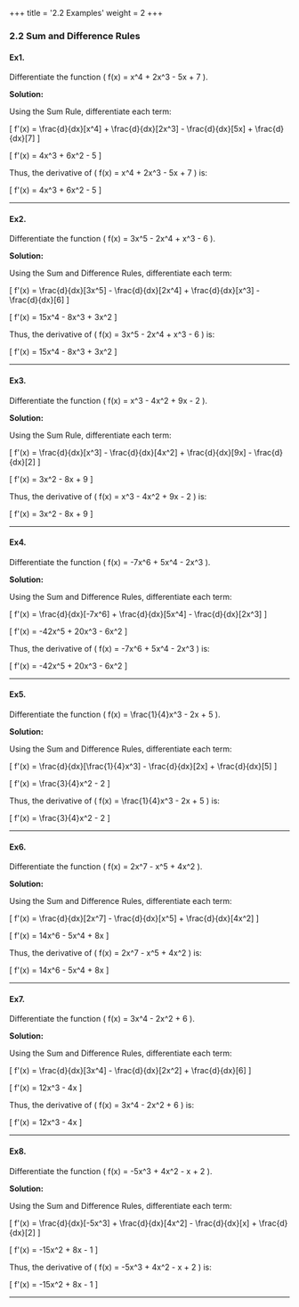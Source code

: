 +++
title = '2.2 Examples'
weight = 2
+++

### 2.2 Sum and Difference Rules

#### Ex1.

Differentiate the function \( f(x) = x^4 + 2x^3 - 5x + 7 \).

**Solution:**

Using the Sum Rule, differentiate each term:

\[
f'(x) = \frac{d}{dx}[x^4] + \frac{d}{dx}[2x^3] - \frac{d}{dx}[5x] + \frac{d}{dx}[7]
\]

\[
f'(x) = 4x^3 + 6x^2 - 5
\]

Thus, the derivative of \( f(x) = x^4 + 2x^3 - 5x + 7 \) is:

\[
f'(x) = 4x^3 + 6x^2 - 5
\]

---

#### Ex2.

Differentiate the function \( f(x) = 3x^5 - 2x^4 + x^3 - 6 \).

**Solution:**

Using the Sum and Difference Rules, differentiate each term:

\[
f'(x) = \frac{d}{dx}[3x^5] - \frac{d}{dx}[2x^4] + \frac{d}{dx}[x^3] - \frac{d}{dx}[6]
\]

\[
f'(x) = 15x^4 - 8x^3 + 3x^2
\]

Thus, the derivative of \( f(x) = 3x^5 - 2x^4 + x^3 - 6 \) is:

\[
f'(x) = 15x^4 - 8x^3 + 3x^2
\]

---

#### Ex3.

Differentiate the function \( f(x) = x^3 - 4x^2 + 9x - 2 \).

**Solution:**

Using the Sum Rule, differentiate each term:

\[
f'(x) = \frac{d}{dx}[x^3] - \frac{d}{dx}[4x^2] + \frac{d}{dx}[9x] - \frac{d}{dx}[2]
\]

\[
f'(x) = 3x^2 - 8x + 9
\]

Thus, the derivative of \( f(x) = x^3 - 4x^2 + 9x - 2 \) is:

\[
f'(x) = 3x^2 - 8x + 9
\]

---

#### Ex4.

Differentiate the function \( f(x) = -7x^6 + 5x^4 - 2x^3 \).

**Solution:**

Using the Sum and Difference Rules, differentiate each term:

\[
f'(x) = \frac{d}{dx}[-7x^6] + \frac{d}{dx}[5x^4] - \frac{d}{dx}[2x^3]
\]

\[
f'(x) = -42x^5 + 20x^3 - 6x^2
\]

Thus, the derivative of \( f(x) = -7x^6 + 5x^4 - 2x^3 \) is:

\[
f'(x) = -42x^5 + 20x^3 - 6x^2
\]

---

#### Ex5.

Differentiate the function \( f(x) = \frac{1}{4}x^3 - 2x + 5 \).

**Solution:**

Using the Sum and Difference Rules, differentiate each term:

\[
f'(x) = \frac{d}{dx}[\frac{1}{4}x^3] - \frac{d}{dx}[2x] + \frac{d}{dx}[5]
\]

\[
f'(x) = \frac{3}{4}x^2 - 2
\]

Thus, the derivative of \( f(x) = \frac{1}{4}x^3 - 2x + 5 \) is:

\[
f'(x) = \frac{3}{4}x^2 - 2
\]

---

#### Ex6.

Differentiate the function \( f(x) = 2x^7 - x^5 + 4x^2 \).

**Solution:**

Using the Sum and Difference Rules, differentiate each term:

\[
f'(x) = \frac{d}{dx}[2x^7] - \frac{d}{dx}[x^5] + \frac{d}{dx}[4x^2]
\]

\[
f'(x) = 14x^6 - 5x^4 + 8x
\]

Thus, the derivative of \( f(x) = 2x^7 - x^5 + 4x^2 \) is:

\[
f'(x) = 14x^6 - 5x^4 + 8x
\]

---

#### Ex7.

Differentiate the function \( f(x) = 3x^4 - 2x^2 + 6 \).

**Solution:**

Using the Sum and Difference Rules, differentiate each term:

\[
f'(x) = \frac{d}{dx}[3x^4] - \frac{d}{dx}[2x^2] + \frac{d}{dx}[6]
\]

\[
f'(x) = 12x^3 - 4x
\]

Thus, the derivative of \( f(x) = 3x^4 - 2x^2 + 6 \) is:

\[
f'(x) = 12x^3 - 4x
\]

---

#### Ex8.

Differentiate the function \( f(x) = -5x^3 + 4x^2 - x + 2 \).

**Solution:**

Using the Sum and Difference Rules, differentiate each term:

\[
f'(x) = \frac{d}{dx}[-5x^3] + \frac{d}{dx}[4x^2] - \frac{d}{dx}[x] + \frac{d}{dx}[2]
\]

\[
f'(x) = -15x^2 + 8x - 1
\]

Thus, the derivative of \( f(x) = -5x^3 + 4x^2 - x + 2 \) is:

\[
f'(x) = -15x^2 + 8x - 1
\]

---
